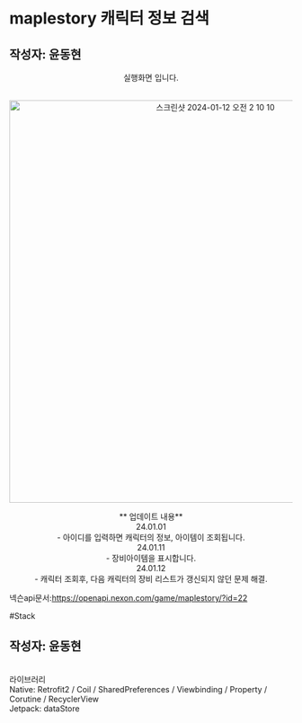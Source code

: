 # maplestory 캐릭터 정보 검색
## 작성자: 윤동현

<p align="center">
실행화면 입니다. <br/><br/>


<p align="center">
  
<img width="717" alt="스크린샷 2024-01-12 오전 2 10 10" src="https://github.com/Retudy/Maplemate/assets/129308578/765d7cb9-58fc-4c95-ba3c-c100698fedf9">

<p align="center">
** 업데이트 내용** <br/>
24.01.01</br>
- 아이디를 입력하면 캐릭터의 정보, 아이템이 조회됩니다. </br>
24.01.11</br>
- 장비아이템을 표시합니다.<br/>
24.01.12</br>
- 캐릭터 조회후, 다음 캐릭터의 장비 리스트가 갱신되지 않던 문제 해결.<br/>

넥슨api문서:https://openapi.nexon.com/game/maplestory/?id=22 <br/>

#Stack
## 작성자: 윤동현
<br/>
라이브러리 <br/>
Native: Retrofit2 / Coil / SharedPreferences / Viewbinding / Property / Corutine / RecyclerView </br>
Jetpack: dataStore
